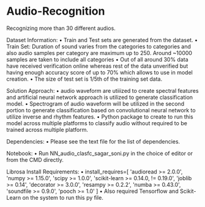 # Audio-Recognition
Recognizing more than 30 different audios.

Dataset Information:
	• Train and Test sets are generated from the dataset.
        • Train Set: Duration of sound varies from the categories to categories and also audio samples per category are maximum up to 250. Around ~10000 samples are taken to include all categories
        • Out of all around 30% data have received verification online whereas rest of the data unverified but having enough accuracy score of up to 70% which allows to use in model creation.
        • The size of test set is 1/5th of the training set data.

Solution Approach:
        • audio waveform are utiiized to create spectral features and artificial neural network approach is utilized to generate classification model.
        • Spectrogram of audio waveform will be utilized in the second portion to generate classification based on convolutional neural network to utilize inverse and rhythm features.
        • Python package to create to run this model across multiple platforms to classify audio
        without required to be trained across multiple platform.

Dependencies:
        • Please see the text file for the list of dependencies.

Notebook:
        • Run NN_audio_clasfc_sagar_soni.py in the choice of editor or from the CMD directly.

Librosa Install Requirements:
        • install_requires=[
                                'audioread >= 2.0.0',
                                'numpy >= 1.15.0',
                                'scipy >= 1.0.0',
                                'scikit-learn >= 0.14.0, != 0.19.0',
                                'joblib >= 0.14',
                                'decorator >= 3.0.0',
                                'resampy >= 0.2.2',
                                'numba >= 0.43.0',
                                'soundfile >= 0.9.0',
                                'pooch >= 1.0'
                        ]
        • Also required Tensorflow and Scikit-Learn on the system to run this py file.

